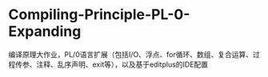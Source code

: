 # Compiling-Principle-PL-0-Expanding
编译原理大作业，PL/0语言扩展（包括I/O、浮点、for循环、数组、复合运算、过程传参、注释、乱序声明、exit等），以及基于editplus的IDE配置
